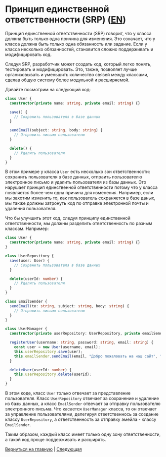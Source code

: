 # Принцип единственной ответственности (SRP) ([EN](./README.md))

Принцип единственной ответственности (SRP) говорит, что у класса должна быть только одна причина для изменения. Это означает, что у класса должна быть только одна обязанность или задание. Если у класса несколько обязанностей, становится сложно поддерживать и модифицировать код.

Следуя SRP, разработчик может создать код, который легко понять, тестировать и модифицировать. Это, также, позволяет лучше организовывать и уменьшить количество связей между классами, сделав общую систему более модульной и расширяемой.

Давайте посмотрим на следующий код:

```typescript
class User {
  constructor(private name: string, private email: string) {}

  save() {
    // Сохранить пользователя в базе данных
  }

  sendEmail(subject: string, body: string) {
    // Отправить письмо пользователю
  }

  delete() {
    // Удалить пользователя
  }
}
```

В этом примере у класса `User` есть несколько зон ответственности: сохранить пользователя в базе данных, отпраить пользователю электронное письмо и удалить пользователя из базы данных. Это нарушает принцип единственной ответственности потому что у класса появляется более чем одна причина для изменения. Например, если мы захотим изменить то, как пользователь сохраняется в базе даных, мы также должны затронуть код по отправке электронной почты и удаления пользователя.

Что бы улучшить этот код, следуя принципу единственной ответственности, мы должны разделить ответственность по разным классам. Например:

```typescript
class User {
  constructor(private name: string, private email: string) {}
}

class UserRepository {
  save(user: User) {
    // Сохранить пользователя в базе данных
  }

  delete(userId: number) {
    // Удалить пользователя
  }
}

class EmailSender {
  sendEmail(to: string, subject: string, body: string) {
    // Отправить письмо пользователю
  }
}

class UserManager {
  constructor(private userRepository: UserRepository, private emailSender: EmailSender) {}

  registerUser(username: string, password: string, email: string) {
    const user = new User(username, email);
    this.userRepository.save(user);
    this.emailSender.sendEmail(email, "Добро пожаловать на наш сайт", "Спасибо за регистрацию!");
  }

  deleteUser(userId: number) {
    this.userRepository.delete(userId);
  }
}
```

В этом коде, класс `User` только отвечает за представление пользователя. Класс `UserRepository` отвечает за сохранение и удаление из базы данных, а класс `EmailSender` отвечает за отправку пользователю электронного письма. Что касается `UserManager`  класса, то он отвечает за управление пользователями, делегируя ответственнось за создание классу `UserRepository`, а ответственность за отправку эмейла - классу `EmailSender`.

Таким образом, каждый класс имеет только одну зону ответственности, а такой код проще поддерживать и расширять.

[Вернуться на главную](../README_RU.md) | [Следующая](../O/README_RU.md)